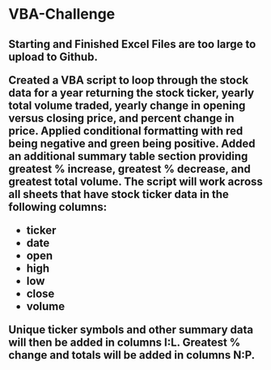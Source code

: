 # VBA-Challenge

<h2>Starting and Finished Excel Files are too large to upload to Github.

Created a VBA script to loop through the stock data for a year returning the stock ticker, yearly total volume traded, yearly change in opening versus closing price, and percent change in price.
Applied conditional formatting with red being negative and green being positive.
Added an additional summary table section providing greatest % increase, greatest % decrease, and greatest total volume.
The script will work across all sheets that have stock ticker data in the following columns:
- ticker
- date
- open
- high
- low
- close
- volume

Unique ticker symbols and other summary data will then be added in columns I:L. Greatest % change and totals will be added in columns N:P.
